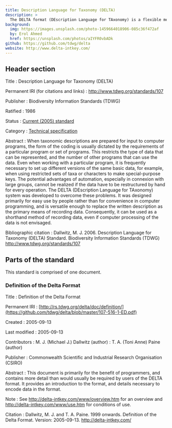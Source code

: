 ```yaml
---
title: Description Language for Taxonomy (DELTA)
description: >
  The DELTA format (DEscription Language for TAxonomy) is a flexible method for encoding taxonomic descriptions for computer processing. DELTA-format data can be used to produce natural-language descriptions, conventional or interactive keys, cladistic or phenetic classifications, and information-retrieval systems.
background:
  img: https://images.unsplash.com/photo-1459664018906-085c36f472af
  by: Erol Ahmed
  href: https://unsplash.com/photos/aIYFR0vbADk
github: https://github.com/tdwg/delta
website: http://www.delta-intkey.com/
---
```


## Header section

Title
: Description Language for Taxonomy (DELTA)

Permanent IRI (for citations and links)
: <http://www.tdwg.org/standards/107>

Publisher
: Biodiversity Information Standards (TDWG)

Ratified
: 1986

Status
: [Current (2005) standard](/standards/status-and-categories/#status)

Category
: [Technical specification](/standards/status-and-categories/#category)

Abstract
: When taxonomic descriptions are prepared for input to computer programs, the form of the coding is usually dictated by the requirements of a particular program or set of programs. This restricts the type of data that can be represented, and the number of other programs that can use the data. Even when working with a particular program, it is frequently necessary to set up different versions of the same basic data, for example, when using restricted sets of taxa or characters to make special-purpose keys. The potential advantages of automation, especially in connexion with large groups, cannot be realized if the data have to be restructured by hand for every operation. The DELTA (DEscription Language for TAxonomy) system was developed to overcome these problems. It was designed primarily for easy use by people rather than for convenience in computer programming, and is versatile enough to replace the written description as the primary means of recording data. Consequently, it can be used as a shorthand method of recording data, even if computer processing of the data is not envisaged.

Bibliographic citation
:  Dallwitz, M. J. 2006. Description Language for Taxonomy (DELTA) Standard. Biodiversity Information Standards (TDWG) <http://www.tdwg.org/standards/107>

## Parts of the standard

This standard is comprised of one document.

### Definition of the Delta Format

Title
: Definition of the Delta Format

Permanent IRI
: [http://rs.tdwg.org/delta/doc/definition/](https://github.com/tdwg/delta/blob/master/107-516-1-ED.pdf)

Created
: 2005-09-13

Last modified
: 2005-09-13

Contributors
: M. J. (Michael J.) Dallwitz (author)
: T. A. (Toni Anne) Paine (author)

Publisher
: Commonwealth Scientific and Industrial Research Organisation (CSIRO)

Abstract
: This document is primarily for the benefit of programmers, and contains more detail than would usually be required by users of the DELTA format. It provides an introduction to the format, and details necessary to encode data in the format.

Note
: See <http://delta-intkey.com/www/overview.htm> for an overview and <http://delta-intkey.com/www/use.htm> for conditions of use.

Citation
: Dallwitz, M. J. and T. A. Paine. 1999 onwards. Definition of the Delta Format. Version: 2005-09-13. <http://delta-intkey.com/>


